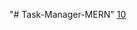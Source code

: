 "# Task-Manager-MERN" 
[10](https://github.com/anuragpras/Task-Manager-MERN/assets/123822254/56ba2767-9c93-41e7-8b55-46896e3df75e)
